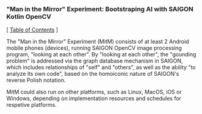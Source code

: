 ### "Man in the Mirror" Experiment: Bootstraping AI with SAIGON Kotlin OpenCV

\[ [Table of Contents](https://github.com/udexon/SAIGON/blob/master/0_Table_of_Contents.md) \]

The "Man in the Mirror" Experiment (MitM) consists of at least 2 Android mobile phones (devices), running SAIGON OpenCV image processing program, "looking at each other". By "looking at each other", the "gounding problem" is addressed via the graph database mechanism in SAIGON, which includes relationships of "self" and "others", as well as the ability "to analyze its own code", based on the homoiconic nature of SAIGON's reverse Polish notation.

MitM could also run on other platforms, such as Linux, MacOS, iOS or Windows, depending on implementation resources and schedules for respetive platforms.
